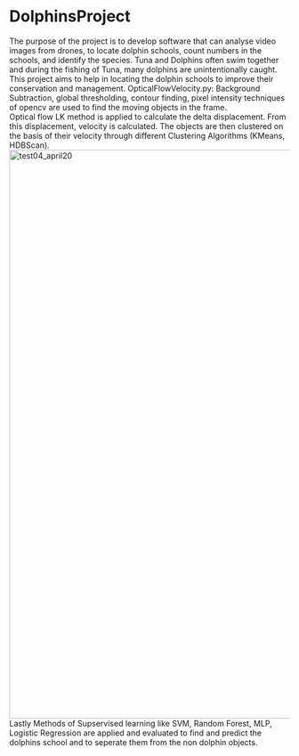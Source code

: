 # DolphinsProject
The purpose of the project is to develop software that can analyse video images from drones, to locate dolphin schools, count numbers in the schools, and identify the species. Tuna and Dolphins often swim together and during the fishing of Tuna, many dolphins are unintentionally caught. This project aims to help in locating the dolphin schools to improve their conservation and management.
OpticalFlowVelocity.py:
Background Subtraction, global thresholding, contour finding, pixel intensity techniques of opencv are used to find the moving objects in the frame.  
Optical flow LK method is applied to calculate the delta displacement. From this displacement, velocity is calculated. The objects are then clustered on the basis of their velocity through different Clustering Algorithms (KMeans, HDBScan).
<img width="1022" alt="test04_april20" src="https://user-images.githubusercontent.com/25576435/83128337-31aa2800-a0d3-11ea-8e51-f5418e6b24cc.PNG">
Lastly Methods of Supservised learning like SVM, Random Forest, MLP, Logistic Regression are applied and evaluated to find and predict the dolphins school and to seperate them from the non dolphin objects.
